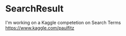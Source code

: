 # SearchResult

I'm working on a Kaggle competetion on Search Terms
https://www.kaggle.com/paulfitz
